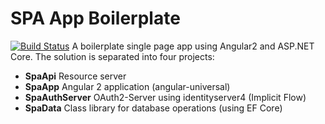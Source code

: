 # SPA App Boilerplate
[![Build Status](https://travis-ci.org/nishant95/SpaApp.svg?branch=master)](https://travis-ci.org/nishant95/SpaApp)
A boilerplate single page app using Angular2 and ASP.NET Core.
The solution is separated into four projects:
* __SpaApi__ Resource server
* __SpaApp__ Angular 2 application (angular-universal)
* __SpaAuthServer__ OAuth2-Server using identityserver4 (Implicit Flow)
* __SpaData__ Class library for database operations (using EF Core)


